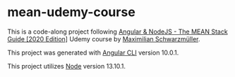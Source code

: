 # mean-udemy-course

This is a code-along project following [Angular & NodeJS - The MEAN Stack Guide [2020 Edition]](https://www.udemy.com/course/angular-2-and-nodejs-the-practical-guide) Udemy course by [Maximilian Schwarzmüller](https://academind.com/team/#maximilian).

This project was generated with [Angular CLI](https://github.com/angular/angular-cli) version 10.0.1.

This project utilizes [Node](https://github.com/nodejs/node) version 13.10.1.
